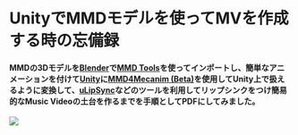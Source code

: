 # UnityでMMDモデルを使ってMVを作成する時の忘備録

#### MMDの3Dモデルを[Blender](https://www.blender.org/)で[MMD Tools](https://github.com/sugiany/blender_mmd_tools)を使ってインポートし、簡単なアニメーションを付けて[Unity](https://unity.com)に[MMD4Mecanim (Beta)](https://stereoarts.jp/)を使用して**Unity**上で扱えるように変換して、[uLipSync](https://github.com/hecomi/uLipSync)などのツールを利用してリップシンクをつけ簡易的なMusic Videoの土台を作るまでを手順として**PDF**にしてみました。

[![](https://img.youtube.com/vi/bTCqKYXLwoY/0.jpg)](https://www.youtube.com/watch?v=bTCqKYXLwoY)

